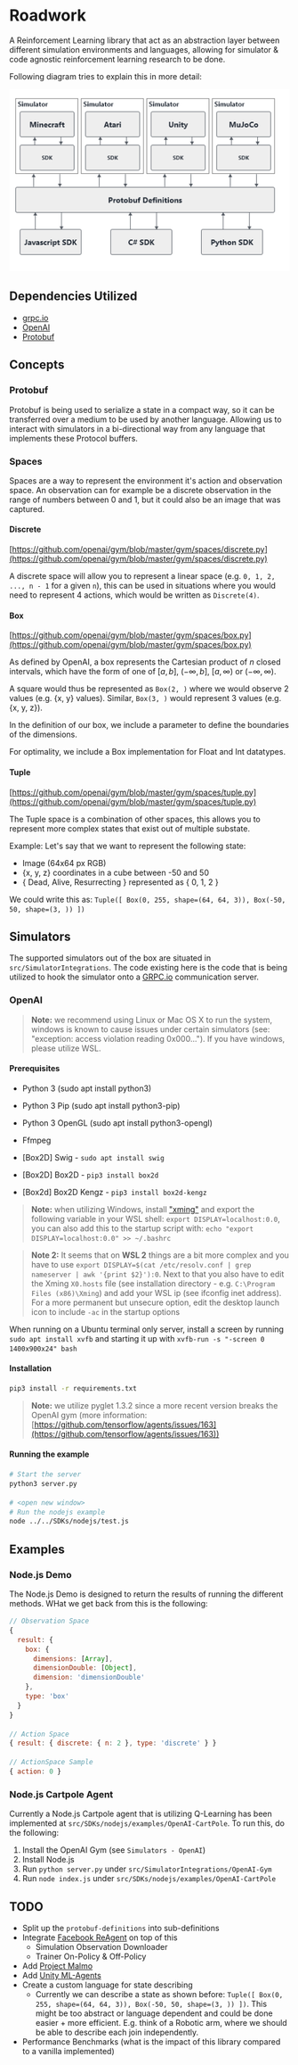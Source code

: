 # Roadwork
A Reinforcement Learning library that act as an abstraction layer between different simulation environments and languages, allowing for simulator &amp; code agnostic reinforcement learning research to be done.

Following diagram tries to explain this in more detail:

![/assets/architecture-high-level.png](./assets/architecture-high-level.png)

## Dependencies Utilized

- [grpc.io](https://grpc.io)
- [OpenAI](https://github.com/openai/gym)
- [Protobuf](https://github.com/protocolbuffers/protobuf)

## Concepts

### Protobuf

Protobuf is being used to serialize a state in a compact way, so it can be transferred over a medium to be used by another language. Allowing us to interact with simulators in a bi-directional way from any language that implements these Protocol buffers.

### Spaces

Spaces are a way to represent the environment it's action and observation space. An observation can for example be a discrete observation in the range of numbers between 0 and 1, but it could also be an image that was captured.

#### Discrete

[https://github.com/openai/gym/blob/master/gym/spaces/discrete.py](https://github.com/openai/gym/blob/master/gym/spaces/discrete.py)

A discrete space will allow you to represent a linear space (e.g. `0, 1, 2, ..., n - 1` for a given `n`), this can be used in situations where you would need to represent 4 actions, which would be written as `Discrete(4)`.

#### Box

[https://github.com/openai/gym/blob/master/gym/spaces/box.py](https://github.com/openai/gym/blob/master/gym/spaces/box.py)

As defined by OpenAI, a box represents the Cartesian product of $n$ closed intervals, which have the form of one of $[a, b]$, $(-\infty , b]$, $[a, \infty )$ or $(-\infty , \infty )$.

A square would thus be represented as `Box(2, )` where we would observe 2 values (e.g. {x, y} values). Similar, `Box(3, )` would represent 3 values (e.g. {x, y, z}).

In the definition of our box, we include a parameter to define the boundaries of the dimensions.

For optimality, we include a Box implementation for Float and Int datatypes.

#### Tuple

[https://github.com/openai/gym/blob/master/gym/spaces/tuple.py](https://github.com/openai/gym/blob/master/gym/spaces/tuple.py)

The Tuple space is a combination of other spaces, this allows you to represent more complex states that exist out of multiple substate.

Example:
Let's say that we want to represent the following state:

- Image (64x64 px RGB)
- {x, y, z} coordinates in a cube between -50 and 50
- { Dead, Alive, Resurrecting } represented as { 0, 1, 2 }

We could write this as: `Tuple([ Box(0, 255, shape=(64, 64, 3)), Box(-50, 50, shape=(3, )) ])`

## Simulators

The supported simulators out of the box are situated in `src/SimulatorIntegrations`. The code existing here is the code that is being utilized to hook the simulator onto a [GRPC.io](https://grpc.io) communication server.

### OpenAI

> **Note:** we recommend using Linux or Mac OS X to run the system, windows is known to cause issues under certain simulators (see: "exception: access violation reading 0x000..."). If you have windows, please utilize WSL.

#### Prerequisites

- Python 3 (sudo apt install python3)
- Python 3 Pip (sudo apt install python3-pip)
- Python 3 OpenGL (sudo apt install python3-opengl)
- Ffmpeg

- [Box2D] Swig - `sudo apt install swig`
- [Box2D] Box2D - `pip3 install box2d`
- [Box2d] Box2D Kengz - `pip3 install box2d-kengz`

> **Note:** when utilizing Windows, install ["xming"](https://sourceforge.net/projects/xming/) and export the following variable in your WSL shell: `export DISPLAY=localhost:0.0`, you can also add this to the startup script with: `echo "export DISPLAY=localhost:0.0" >> ~/.bashrc` 

> **Note 2:** It seems that on **WSL 2** things are a bit more complex and you have to use `export DISPLAY=$(cat /etc/resolv.conf | grep nameserver | awk '{print $2}'):0`. Next to that you also have to edit the Xming `X0.hosts` file (see installation directory - e.g. `C:\Program Files (x86)\Xming`) and add your WSL ip (see ifconfig inet address). For a more permanent but unsecure option, edit the desktop launch icon to include `-ac` in the startup options

When running on a Ubuntu terminal only server, install a screen by running `sudo apt install xvfb` and starting it up with `xvfb-run -s "-screen 0 1400x900x24" bash`

#### Installation

```bash
pip3 install -r requirements.txt
```

> **Note:** we utilize pyglet 1.3.2 since a more recent version breaks the OpenAI gym (more information: [https://github.com/tensorflow/agents/issues/163](https://github.com/tensorflow/agents/issues/163))

#### Running the example

```bash
# Start the server
python3 server.py

# <open new window>
# Run the nodejs example
node ../../SDKs/nodejs/test.js
```

## Examples

### Node.js Demo

The Node.js Demo is designed to return the results of running the different methods. WHat we get back from this is the following:

```javascript
// Observation Space
{
  result: {
    box: {
      dimensions: [Array],
      dimensionDouble: [Object],
      dimension: 'dimensionDouble'
    },
    type: 'box'
  }
}

// Action Space
{ result: { discrete: { n: 2 }, type: 'discrete' } }

// ActionSpace Sample
{ action: 0 }
```

### Node.js Cartpole Agent

Currently a Node.js Cartpole agent that is utilizing Q-Learning has been implemented at `src/SDKs/nodejs/examples/OpenAI-CartPole`. To run this, do the following:

1. Install the OpenAI Gym (see `Simulators - OpenAI`)
2. Install Node.js
3. Run `python server.py` under `src/SimulatorIntegrations/OpenAI-Gym`
4. Run `node index.js` under `src/SDKs/nodejs/examples/OpenAI-CartPole`

## TODO

* Split up the `protobuf-definitions` into sub-definitions
* Integrate [Facebook ReAgent](https://github.com/facebookresearch/ReAgent) on top of this
    * Simulation Observation Downloader
    * Trainer On-Policy & Off-Policy
* Add [Project Malmo](https://www.microsoft.com/en-us/research/project/project-malmo/)
* Add [Unity ML-Agents](https://github.com/Unity-Technologies/ml-agents)
* Create a custom language for state describing
    * Currently we can describe a state as shown before: `Tuple([ Box(0, 255, shape=(64, 64, 3)), Box(-50, 50, shape=(3, )) ])`. This might be too abstract or language dependent and could be done easier + more efficient. E.g. think of a Robotic arm, where we should be able to describe each join independently.
* Performance Benchmarks (what is the impact of this library compared to a vanilla implemented)